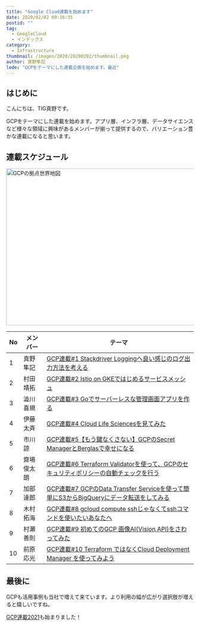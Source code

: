 ```yaml
---
title: "Google Cloud連載を始めます"
date: 2020/02/02 09:16:35
postid: ""
tag:
  - GoogleCloud
  - インデックス
category:
  - Infrastructure
thumbnail: /images/2020/20200202/thumbnail.png
author: 真野隼記
lede: "GCPをテーマにした連載企画を始めます。最近"
---
```


## はじめに

こんにちは、TIG真野です。

GCPをテーマにした連載を始めます。アプリ層、インフラ層、データサイエンスなど様々な領域に興味があるメンバーが揃って提供するので、バリエーション豊かな連載になると思います。

## 連載スケジュール

<img src="/images/2020/20200202/gcp_global.png" alt="GCPの拠点世界地図" width="800" height="420" laoding="lazy">

| No | メンバー   | テーマ                                                                                 |
|----|------------|----------------------------------------------------------------------------------------|
| 1  | 真野隼記   | [GCP連載#1 Stackdriver Loggingへ良い感じのログ出力方法を考える](/articles/20200205/)                          |
| 2  | 村田靖拓   | [GCP連載#2 Istio on GKEではじめるサービスメッシュ](/articles/20200206/)                                       |
| 3  | 澁川喜規   | [GCP連載#3 Goでサーバーレスな管理画面アプリを作る](/articles/20200207/)                                       |
| 4  | 伊藤太斉   | [GCP連載#4 Cloud Life Sciencesを見てみた](/articles/20200210/)                                                |
| 5  | 市川諒     | [GCP連載#5【もう鍵なくさない】GCPのSecret ManagerとBerglasで幸せになる](/articles/20200212/)                  |
| 6  | 齋場俊太朗 | [GCP連載#6 Terraform Validatorを使って、GCPのセキュリティポリシーの自動チェックを行う](/articles/20200213/)   |
| 7  | 加部達郎   | [GCP連載#7 GCPのData Transfer Serviceを使って簡単にS3からBigQueryにデータ転送をしてみる](/articles/20200214/) |
| 8  | 木村拓海   | [GCP連載#8 gcloud compute sshじゃなくてsshコマンドを使いたいあなたへ](/articles/20200217/)                    |
| 9  | 村瀬善則   | [GCP連載#9 初めてのGCP 画像AI(Vision API)をさわってみた](/articles/20200218/)                                 |
| 10 | 前原応光   | [GCP連載#10 Terraform ではなくCloud Deployment Manager を使ってみよう](/articles/20200219/)                   |

## 最後に

GCPも活用事例も当社で増えて来ています。より利用の幅が広がり選択肢が増えると嬉しいですね。

[GCP連載2021](/articles/20210307/)も始まりました！
